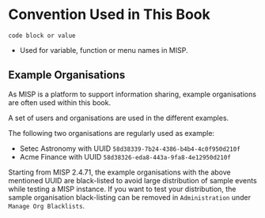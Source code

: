 # Convention Used in This Book

`code block or value`
  - Used for variable, function or menu names in MISP.

## Example Organisations

As MISP is a platform to support information sharing, example organisations are often used within this book.

A set of users and organisations are used in the different examples.

The following two organisations are regularly used as example:

- Setec Astronomy with UUID `58d38339-7b24-4386-b4b4-4c0f950d210f`
- Acme Finance with UUID `58d38326-eda8-443a-9fa8-4e12950d210f`

Starting from MISP 2.4.71, the example organisations with the above mentioned UUID are black-listed to avoid
large distribution of sample events while testing a MISP instance. If you want to test your distribution, the
sample organisation black-listing can be removed in `Administration` under `Manage Org Blacklists`.
